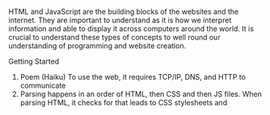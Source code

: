 HTML and JavaScript are the building blocks of the websites and the internet. They are important to understand as it is how we interpret information and able to display it across computers around the world. It is crucial to understand these types of concepts to well round our understanding of programming and website creation.

Getting Started
1. Poem (Haiku)
To use the web, it
requires TCP/IP, DNS, and HTTP 
to communicate
2. Parsing happens in an order of HTML, then CSS and then JS files. When parsing HTML, it checks for <link> that leads to CSS stylesheets and <script> referencing to any javascript files.
3. You can check on google images or bing images, any sort of search engine for images. Just double check for copyright status and usage.
4. let var = "Jordan"; and let var = 25;
5. A variable is a placeholder for data. You can store text in the form of string, numbers both whole and numbers with decimal points and even the value of true or false for boolean. It is a container to store values.  
  
Introduction to HTML
1. An HTML attribute are modifiers placed within the tag of an element. 
2. An HTML element has an opening and closing tag and in the middle is the content and attribute, if applicable.
3. The difference between `<article>` and `<section>` is that an `<article>` is best used as a standalone tag to display self-contained content while a `<section>` is bested used to separate and highlight specific information like chapters or sections.  
4. A typical website usually has `<html>, <head>, <title>, <body>, <h1>, <p>, <a>, <img>, and <div>` elements. 
5. Metadata is important for search engine optimization, such as the use of the <meta name="Description" content="This is my homepage."> to show directly on the search engine result a short description of what this page is used for without having to click on it directly. It helps when searching for specific websites. 
6. For example of use as a descriptor: `<meta name="Author" content="Jordan Kwan">` , it data used to describe data. This is able to show who is the author of the text.

Miscellaneous
1. Project Ideation is the first step. What do you want to accomplish from the website, how will the website reach your goals and what needs to be done and in what order to help reach your goals. You need to know why you want to create the website before you create one.
2. What exactly do I want to accomplish? This is the most important question that needs to be answered when thinking about designing a website.

Semantics
1. Using `<h1>` over `<span>` is because there is no semantic value using span.
2. Some benefits of using semantic tags are that it will optimize search engine use for better rankings, help visually impaired users navigate a page, as well as give the code a clean look when reading through it.

JavaScript  
1. Browser and Third party API's. DOM (Document Object Model) API and HTMLMediaElement are examples that give dynamism to your homepage and require JavaScript.
2. You must use `<script>` 's and place them in the `<head>` or `<body>` elements.

## Things I want to know more about
  The meaning of a semantic value and why that gives `<h1>` more purpose than `<span>`. A better understanding of semantics and its importance. Better understanding of things that JavaScript requires in the browser.
  
  

